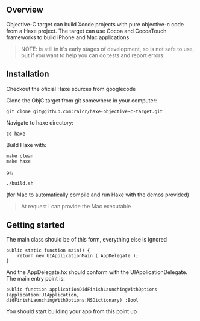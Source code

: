 ## Overview

Objective-C target can build Xcode projects with pure objective-c code from a Haxe project. The target can use Cocoa and CocoaTouch frameworks to build iPhone and Mac applications

> NOTE:  is still in it's early stages of development, so is not safe to use, but if you want to help you can do tests and report errors:

## Installation

Checkout the oficial Haxe sources from googlecode

Clone the ObjC target from git somewhere in your computer:

	git clone git@github.com:ralcr/haxe-objective-c-target.git

Navigate to haxe directory:

	cd haxe

Build Haxe with:

	make clean
	make haxe

or:

	./build.sh

(for Mac to automatically compile and run Haxe with the demos provided)
	 
> At request i can provide the Mac executable

## Getting started

The main class should be of this form, everything else is ignored

	public static function main() {
		return new UIApplicationMain ( AppDelegate );
	}

And the AppDelegate.hx should conform with the UIApplicationDelegate. The main entry point is:

	public function applicationDidFinishLaunchingWithOptions (application:UIApplication, didFinishLaunchingWithOptions:NSDictionary) :Bool
	
You should start building your app from this point up

